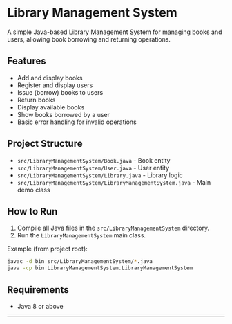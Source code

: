 # Library Management System

A simple Java-based Library Management System for managing books and users, allowing book borrowing and returning operations.

## Features

- Add and display books
- Register and display users
- Issue (borrow) books to users
- Return books
- Display available books
- Show books borrowed by a user
- Basic error handling for invalid operations

## Project Structure

- `src/LibraryManagementSystem/Book.java` - Book entity
- `src/LibraryManagementSystem/User.java` - User entity
- `src/LibraryManagementSystem/Library.java` - Library logic
- `src/LibraryManagementSystem/LibraryManagementSystem.java` - Main demo class

## How to Run

1. Compile all Java files in the `src/LibraryManagementSystem` directory.
2. Run the `LibraryManagementSystem` main class.

Example (from project root):

```sh
javac -d bin src/LibraryManagementSystem/*.java
java -cp bin LibraryManagementSystem.LibraryManagementSystem
```

## Requirements

- Java 8 or above

---
